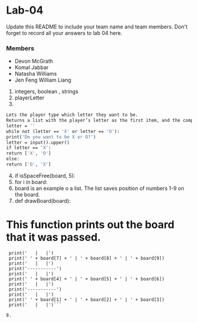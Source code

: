 # Lab-04

Update this README to include your team name and team members. Don't forget to record all your answers to lab 04 here.
### Members
* Devon McGrath
* Komal Jabbar
* Natasha Williams
* Jen Feng William Liang

1. integers, boolean , strings
2. playerLetter
3. 
  ```def inputPlayerLetter():
  Lets the player type which letter they want to be.
  Returns a list with the player’s letter as the first item, and the computer's letter as the second.
 letter = ''
 while not (letter == 'X' or letter == 'O'):
  print('Do you want to be X or O?')
  letter = input().upper()
  if letter == 'X':
  return ['X', 'O']
 else:
  return ['O', 'X']
 ```
4. if isSpaceFree(board, 5):
5. for i in board:
6. board is an example o a list. The list saves position of numbers 1-9 on the board.
7. def drawBoard(board):
 # This function prints out the board that it was passed.
``` # "board" is a list of 10 strings representing the board (ignore index 0)
 print('   |   |')
 print(' ' + board[7] + ' | ' + board[8] + ' | ' + board[9])
 print('   |   |')
 print('-----------')
 print('   |   |')
 print(' ' + board[4] + ' | ' + board[5] + ' | ' + board[6])
 print('   |   |')
 print('-----------')
 print('   |   |')
 print(' ' + board[1] + ' | ' + board[2] + ' | ' + board[3])
 print('   |   |')```

8. 
